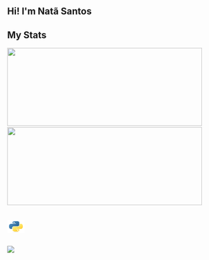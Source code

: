 ## Hi! I'm Natã Santos

## My Stats
<p>
<a href="https://github.com/AVS1508">
  <img height="180em" width = "450em" src="https://github-readme-stats.vercel.app/api?username=natansantoz&show_icons=true&theme=radical" />
  <img height="180em" width = "450em" src="https://github-readme-stats-eight-theta.vercel.app/api/top-langs/?username=natansantoz&theme=radical&layout=compact" />
</a>
</p>
  
<div style="display: inline_block"><br>
  <img align="center" alt="Python" height="30" width="40" src="https://raw.githubusercontent.com/devicons/devicon/master/icons/python/python-original.svg">
</div>
  
##

<div> 
  <a href="https://www.linkedin.com/in/natan-teixeira-santos-de-oliveira/" target="_blank"><img src="https://img.shields.io/badge/-LinkedIn-%230077B5?style=for-the-badge&logo=linkedin&logoColor=white" target="_blank"></a> 
</div>
  
